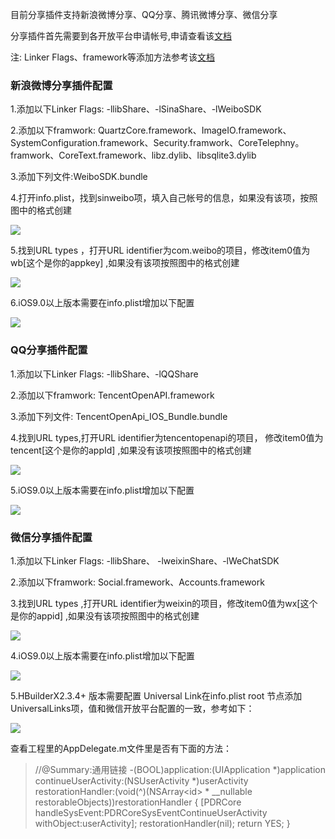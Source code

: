目前分享插件支持新浪微博分享、QQ分享、腾讯微博分享、微信分享

分享插件首先需要到各开放平台申请帐号,申请查看该[文档](http://ask.dcloud.net.cn/article/36)

 注: Linker Flags、framework等添加方法参考该[文档](/5PlusDocs/usemodule/iOSModuleConfig/common.md)

### 新浪微博分享插件配置
1.添加以下Linker Flags: -llibShare、-lSinaShare、-lWeiboSDK

2.添加以下framwork:  QuartzCore.framework、ImageIO.framework、SystemConfiguration.framework、Security.framwork、CoreTelephny。framwork、CoreText.framework、libz.dylib、libsqlite3.dylib

3.添加下列文件:WeiboSDK.bundle

4.打开info.plist，找到sinweibo项，填入自己帐号的信息，如果没有该项，按照图中的格式创建

![](https://img.cdn.aliyun.dcloud.net.cn/nativedocs/5SDKiOS/share/1161.png)


5.找到URL types ，打开URL identifier为com.weibo的项目，修改item0值为wb[这个是你的appkey] ,如果没有该项按照图中的格式创建

![](https://img.cdn.aliyun.dcloud.net.cn/nativedocs/5SDKiOS/share/1162.png)

6.iOS9.0以上版本需要在info.plist增加以下配置

![](https://img.cdn.aliyun.dcloud.net.cn/nativedocs/5SDKiOS/share/4827.png)


### QQ分享插件配置
1.添加以下Linker Flags: -llibShare、-lQQShare

2.添加以下framwork:  TencentOpenAPI.framework

3.添加下列文件: TencentOpenApi_IOS_Bundle.bundle

4.找到URL types,打开URL identifier为tencentopenapi的项目， 修改item0值为tencent[这个是你的appId] ,如果没有该项按照图中的格式创建

![](https://img.cdn.aliyun.dcloud.net.cn/nativedocs/5SDKiOS/share/2363.png)

5.iOS9.0以上版本需要在info.plist增加以下配置

![](https://img.cdn.aliyun.dcloud.net.cn/nativedocs/5SDKiOS/share/3728.png)

### 微信分享插件配置
1.添加以下Linker Flags: -llibShare、 -lweixinShare、-lWeChatSDK

2.添加以下framwork: Social.framework、Accounts.framework

3.找到URL types ,打开URL identifier为weixin的项目，修改item0值为wx[这个是你的appid] ,如果没有该项按照图中的格式创建

![](https://img.cdn.aliyun.dcloud.net.cn/nativedocs/5SDKiOS/share/1165.png)

4.iOS9.0以上版本需要在info.plist增加以下配置

![](https://img.cdn.aliyun.dcloud.net.cn/nativedocs/5SDKiOS/share/45099.png)

<a id="ulink"/>

5.HBuilderX2.3.4+ 版本需要配置 Universal Link在info.plist root 节点添加UniversalLinks项，值和微信开放平台配置的一致，参考如下：

![](https://img.cdn.aliyun.dcloud.net.cn/nativedocs/5SDKiOS/share/42488.png)

查看工程里的AppDelegate.m文件里是否有下面的方法：

> //@Summary:通用链接
-(BOOL)application:(UIApplication *)application continueUserActivity:(NSUserActivity *)userActivity restorationHandler:(void(^)(NSArray<id<UIUserActivityRestoring>> * __nullable restorableObjects))restorationHandler {
    [PDRCore handleSysEvent:PDRCoreSysEventContinueUserActivity withObject:userActivity];
    restorationHandler(nil);
    return YES;
}

<!-- ### 腾讯微博分享分享插件配置
1.添加以下Linker Flags: -llibShare、-lTCWeiboSDK

2.找到URL types ，打开URL identifier为com.tencent的项目，修改item0值为wb[这个是你的appkey] ,如果没有该项按照图中的格式创建

3.打开info.plist，找到tencentweibo项，填入自己帐号的信息，如果没有该项，按照图中的格式创建
![](https://img.cdn.aliyun.dcloud.net.cn/nativedocs/5SDKiOS/share/3730.png)
![](https://img.cdn.aliyun.dcloud.net.cn/nativedocs/5SDKiOS/share/3731.png)

4.iOS9.0以上版本需要在info.plist增加以下配置
![](https://img.cdn.aliyun.dcloud.net.cn/nativedocs/5SDKiOS/share/3729.png) -->
